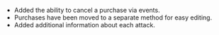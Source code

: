 * Added the ability to cancel a purchase via events.
* Purchases have been moved to a separate method for easy editing.
* Added additional information about each attack.